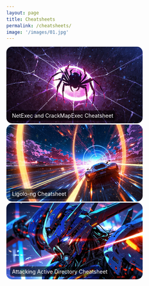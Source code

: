 ```yaml
---
layout: page
title: Cheatsheets
permalink: /cheatsheets/
image: '/images/01.jpg'
---
```

<div style="position: relative; display: inline-block; margin-right: 20px;">
    <a href="/NetExec-and-CrackMapExec-Cheatsheet">
        <img src="/images/20.jpg" alt="NetExec and CrackMapExec Cheatsheet" style="width: 360px; height: auto; border-radius: 15px;">
        <div style="position: absolute; bottom: 10px; left: 10px; color: white; background-color: rgba(0, 0, 0, 0.6); padding: 5px; border-radius: 5px;">
            NetExec and CrackMapExec Cheatsheet
        </div>
    </a>
</div>

<div style="position: relative; display: inline-block;">
    <a href="/Ligolo-ng-Cheatsheet">
        <img src="/images/21.jpg" alt="Ligolo-ng Cheatsheet" style="width: 360px; height: auto; border-radius: 15px;">
        <div style="position: absolute; bottom: 10px; left: 10px; color: white; background-color: rgba(0, 0, 0, 0.6); padding: 5px; border-radius: 5px;">
            Ligolo-ng Cheatsheet
        </div>
    </a>
</div>

<div style="position: relative; display: inline-block;">
    <a href="/Attacking-Active-Directory-Cheatsheet">
        <img src="/images/10000.jpg" alt="Attacking Active Directory Cheatsheet" style="width: 360px; height: auto; border-radius: 15px;">
        <div style="position: absolute; bottom: 10px; left: 10px; color: white; background-color: rgba(0, 0, 0, 0.6); padding: 5px; border-radius: 5px;">
            Attacking Active Directory Cheatsheet
        </div>
    </a>
</div>

